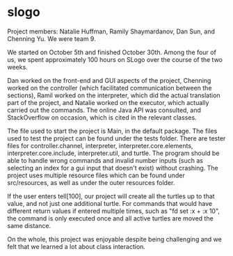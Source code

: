 # slogo

Project members: Natalie Huffman, Ramily Shaymardanov, Dan Sun, and Chenning Yu. We were team 9.

We started on October 5th and finished October 30th. Among the four of us, we spent approximately 100 hours on SLogo over the course of the two weeks.

Dan worked on the front-end and GUI aspects of the project, Chenning worked on the controller (which facilitated communication between the sections), Ramil worked on the interpreter, which did the actual translation part of the project, and Natalie worked on the executor, which actually carried out the commands. The online Java API was consulted, and StackOverflow on occasion, which is cited in the relevant classes.

The file used to start the project is Main, in the default package. The files used to test the project can be found under the tests folder. There are tester files for controller.channel, interpreter, interpreter.core.elements, interpreter.core.include, interpreter.util, and turtle. The program should be able to handle wrong commands and invalid number inputs (such as selecting an index for a gui input that doesn't exist) without crashing. The project uses multiple resource files which can be found under src/resources, as well as under the outer resources folder.

If the user enters tell[100], our project will create all the turtles up to that value, and not just one additional turtle. For commands that would have different return values if entered multiple times, such as "fd set :x + :x 10", the command is only executed once and all active turtles are moved the same distance.

On the whole, this project was enjoyable despite being challenging and we felt that we learned a lot about class interaction.
